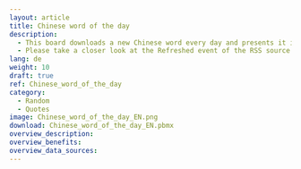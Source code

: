 ```yaml
---
layout: article
title: Chinese word of the day
description: 
  - This board downloads a new Chinese word every day and presents it in Chinese characters, Pinyin and English. The source is an RSS feed. The board is suitable for all people who learn Chinese and are looking for an additional source to learn new vocab.
  - Please take a closer look at the Refreshed event of the RSS source. It shows some good samples for manipulating strings, especially extract information from HTML snippets. 
lang: de
weight: 10
draft: true
ref: Chinese_word_of_the_day
category:
  - Random
  - Quotes
image: Chinese_word_of_the_day_EN.png
download: Chinese_word_of_the_day_EN.pbmx
overview_description:
overview_benefits:
overview_data_sources:
---
```

